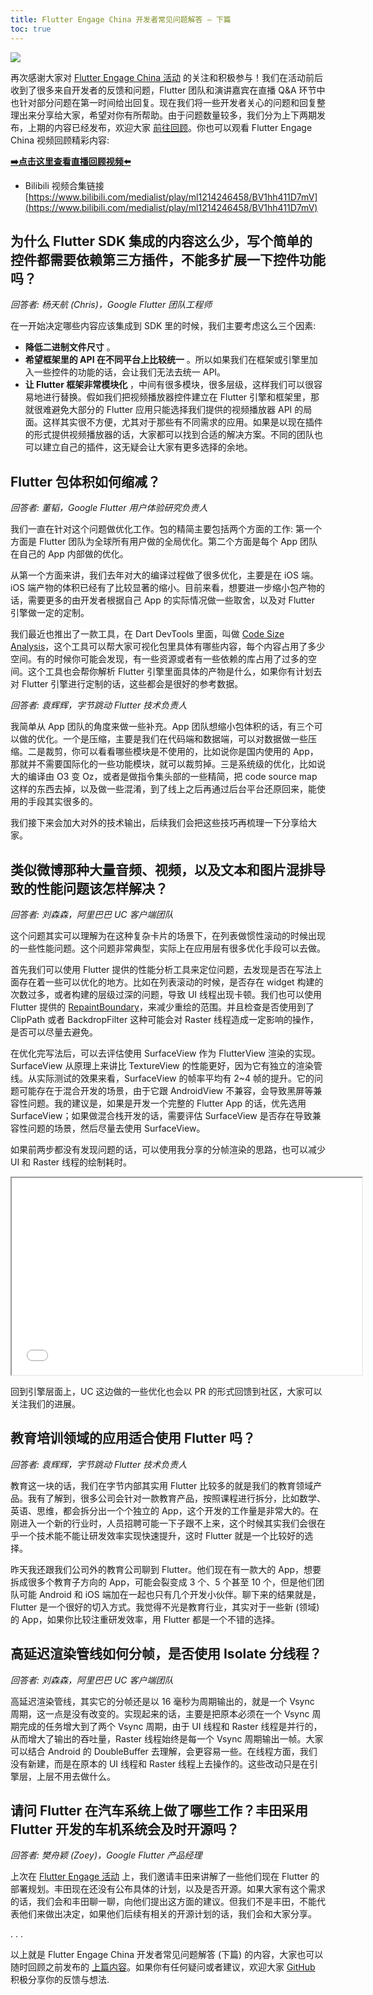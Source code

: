 ```yaml
---
title: Flutter Engage China 开发者常见问题解答 — 下篇
toc: true
---
```


![](https://files.flutter-io.cn/posts/images/2021/04/14dcfcd1d2a09.jpg)

再次感谢大家对 [Flutter Engage China 活动](https://flutter.cn/posts/flutter-engage-china-event-recap) 的关注和积极参与！我们在活动前后收到了很多来自开发者的反馈和问题，Flutter 团队和演讲嘉宾在直播 Q&A 环节中也针对部分问题在第一时间给出回复。现在我们将一些开发者关心的问题和回复整理出来分享给大家，希望对你有所帮助。由于问题数量较多，我们分为上下两期发布，上期的内容已经发布，欢迎大家 [前往回顾](https://flutter.cn/posts/flutter-engage-china-developers-qa-part-1)。你也可以观看 Flutter Engage China 视频回顾精彩内容:

[**➡️点击这里查看直播回顾视频⬅️**](https://www.bilibili.com/medialist/play/ml1214246458/BV1hh411D7mV)

* Bilibili 视频合集链接 [https://www.bilibili.com/medialist/play/ml1214246458/BV1hh411D7mV](https://www.bilibili.com/medialist/play/ml1214246458/BV1hh411D7mV)


## **为什么 Flutter SDK 集成的内容这么少，写个简单的控件都需要依赖第三方插件，不能多扩展一下控件功能吗？**

*回答者: 杨天航 (Chris)，Google Flutter 团队工程师*

在一开始决定哪些内容应该集成到 SDK 里的时候，我们主要考虑这么三个因素:

* **降低二进制文件尺寸** 。
* **希望框架里的 API 在不同平台上比较统一** 。所以如果我们在框架或引擎里加入一些控件的功能的话，会让我们无法去统一 API。
* **让 Flutter 框架非常模块化** ，中间有很多模块，很多层级，这样我们可以很容易地进行替换。假如我们把视频播放器控件建立在 Flutter 引擎和框架里，那就很难避免大部分的 Flutter 应用只能选择我们提供的视频播放器 API 的局面。这样其实很不方便，尤其对于那些有不同需求的应用。如果是以现在插件的形式提供视频播放器的话，大家都可以找到合适的解决方案。不同的团队也可以建立自己的插件，这无疑会让大家有更多选择的余地。

## **Flutter 包体积如何缩减？**

*回答者: 董韬，Google Flutter 用户体验研究负责人*

我们一直在针对这个问题做优化工作。包的精简主要包括两个方面的工作: 第一个方面是 Flutter 团队为全球所有用户做的全局优化。第二个方面是每个 App 团队在自己的 App 内部做的优化。

从第一个方面来讲，我们去年对大的编译过程做了很多优化，主要是在 iOS 端。iOS 端产物的体积已经有了比较显著的缩小。目前来看，想要进一步缩小包产物的话，需要更多的由开发者根据自己 App 的实际情况做一些取舍，以及对 Flutter 引擎做一定的定制。

我们最近也推出了一款工具，在 Dart DevTools 里面，叫做 [Code Size Analysis](https://docs.flutter.cn/development/tools/devtools/app-size#analysis-tab)，这个工具可以帮大家可视化包里具体有哪些内容，每个内容占用了多少空间。有的时候你可能会发现，有一些资源或者有一些依赖的库占用了过多的空间。这个工具也会帮你解析 Flutter 引擎里面具体的产物是什么，如果你有计划去对 Flutter 引擎进行定制的话，这些都会是很好的参考数据。

*回答者: 袁辉辉，字节跳动 Flutter 技术负责人*

我简单从 App 团队的角度来做一些补充。App 团队想缩小包体积的话，有三个可以做的优化。一个是压缩，主要是我们在代码端和数据端，可以对数据做一些压缩。二是裁剪，你可以看看哪些模块是不使用的，比如说你是国内使用的 App，那就并不需要国际化的一些功能模块，就可以裁剪掉。三是系统级的优化，比如说大的编译由 O3 变 Oz，或者是做指令集头部的一些精简，把 code source map 这样的东西去掉，以及做一些混淆，到了线上之后再通过后台平台还原回来，能使用的手段其实很多的。

我们接下来会加大对外的技术输出，后续我们会把这些技巧再梳理一下分享给大家。

## **类似微博那种大量音频、视频，以及文本和图片混排导致的性能问题该怎样解决？**

*回答者: 刘森森，阿里巴巴 UC 客户端团队*

这个问题其实可以理解为在这种复杂卡片的场景下，在列表做惯性滚动的时候出现的一些性能问题。这个问题非常典型，实际上在应用层有很多优化手段可以去做。

首先我们可以使用 Flutter 提供的性能分析工具来定位问题，去发现是否在写法上面存在着一些可以优化的地方。比如在列表滚动的时候，是否存在 widget 构建的次数过多，或者构建的层级过深的问题，导致 UI 线程出现卡顿。我们也可以使用 Flutter 提供的 [RepaintBoundary](https://api.flutter-io.cn/flutter/widgets/RepaintBoundary-class.html)，来减少重绘的范围。并且检查是否使用到了 ClipPath 或者 BackdropFilter 这种可能会对 Raster 线程造成一定影响的操作，是否可以尽量去避免。

在优化完写法后，可以去评估使用 SurfaceView 作为 FlutterView 渲染的实现。SurfaceView 从原理上来讲比 TextureView 的性能更好，因为它有独立的渲染管线。从实际测试的效果来看，SurfaceView 的帧率平均有 2~4 帧的提升。它的问题可能存在于混合开发的场景，由于它跟 AndroidView 不兼容，会导致黑屏等兼容性问题。我的建议是，如果是开发一个完整的 Flutter App 的话，优先选用 SurfaceView；如果做混合栈开发的话，需要评估 SurfaceView 是否存在导致兼容性问题的场景，然后尽量去使用 SurfaceView。

如果前两步都没有发现问题的话，可以使用我分享的分帧渲染的思路，也可以减少 UI 和 Raster 线程的绘制耗时。

<iframe width="560" height="315" src="{{site.bili.embed}}?aid=247451014&bvid=BV1wv411h7Ni&cid=318242333&page=1&autoplay=false" {{site.bili.set-short}}> </iframe>

回到引擎层面上，UC 这边做的一些优化也会以 PR 的形式回馈到社区，大家可以关注我们的进展。

## **教育培训领域的应用适合使用 Flutter 吗？**

*回答者: 袁辉辉，字节跳动 Flutter 技术负责人*

教育这一块的话，我们在字节内部其实用 Flutter 比较多的就是我们的教育领域产品。我有了解到，很多公司会针对一款教育产品，按照课程进行拆分，比如数学、英语、思维，都会拆分出一个个独立的 App，这个开发的工作量是非常大的。在刚进入一个新的行业时，人员招聘可能一下子跟不上来，这个时候其实我们会很在乎一个技术能不能让研发效率实现快速提升，这时 Flutter 就是一个比较好的选择。

昨天我还跟我们公司外的教育公司聊到 Flutter。他们现在有一款大的 App，想要拆成很多个教育子方向的 App，可能会裂变成 3 个、5 个甚至 10 个，但是他们团队可能 Android 和 iOS 端加在一起也只有几个开发小伙伴。聊下来的结果就是，Flutter 是一个很好的切入方式。我觉得不光是教育行业，其实对于一些新 (领域) 的 App，如果你比较注重研发效率，用 Flutter 都是一个不错的选择。

## **高延迟渲染管线如何分帧，是否使用 Isolate 分线程？**

*回答者: 刘森森，阿里巴巴 UC 客户端团队*

高延迟渲染管线，其实它的分帧还是以 16 毫秒为周期输出的，就是一个 Vsync 周期，这一点是没有改变的。实现起来的话，主要是把原本必须在一个 Vsync 周期完成的任务增大到了两个 Vsync 周期，由于 UI 线程和 Raster 线程是并行的，从而增大了输出的吞吐量，Raster 线程始终是每一个 Vsync 周期输出一帧。大家可以结合 Android 的 DoubleBuffer 去理解，会更容易一些。在线程方面，我们没有新建，而是在原本的 UI 线程和 Raster 线程上去操作的。这些改动只是在引擎层，上层不用去做什么。

## **请问 Flutter 在汽车系统上做了哪些工作？丰田采用 Flutter 开发的车机系统会及时开源吗？**

*回答者: 樊舟颖 (Zoey)，Google Flutter 产品经理*

上次在 [Flutter Engage 活动](https://flutter.cn/posts/announcing-flutter-2) 上，我们邀请丰田来讲解了一些他们现在 Flutter 的部署规划。丰田现在还没有公布具体的计划，以及是否开源。如果大家有这个需求的话，我们会和丰田聊一聊，向他们提出这方面的建议。但我们不是丰田，不能代表他们来做出决定，如果他们后续有相关的开源计划的话，我们会和大家分享。

. . .

以上就是 Flutter Engage China 开发者常见问题解答 (下篇) 的内容，大家也可以随时回顾之前发布的 [上篇内容](https://flutter.cn/posts/flutter-engage-china-developers-qa-part-1)。如果你有任何疑问或者建议，欢迎大家 [GitHub](https://github.com/flutter) 积极分享你的反馈与想法.

